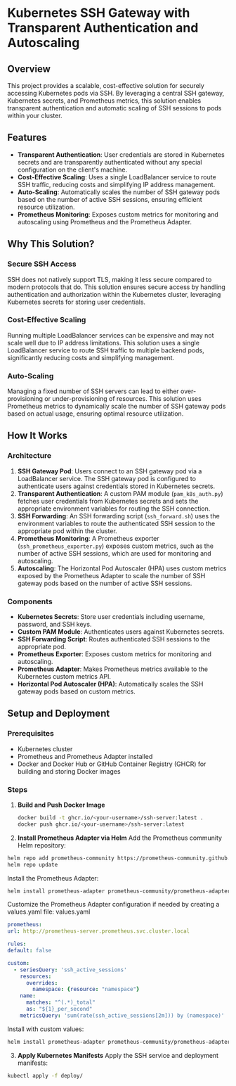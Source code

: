 # Kubernetes SSH Gateway with Transparent Authentication and Autoscaling

## Overview

This project provides a scalable, cost-effective solution for securely accessing Kubernetes pods via SSH. By leveraging a central SSH gateway, Kubernetes secrets, and Prometheus metrics, this solution enables transparent authentication and automatic scaling of SSH sessions to pods within your cluster.

## Features

- **Transparent Authentication**: User credentials are stored in Kubernetes secrets and are transparently authenticated without any special configuration on the client's machine.
- **Cost-Effective Scaling**: Uses a single LoadBalancer service to route SSH traffic, reducing costs and simplifying IP address management.
- **Auto-Scaling**: Automatically scales the number of SSH gateway pods based on the number of active SSH sessions, ensuring efficient resource utilization.
- **Prometheus Monitoring**: Exposes custom metrics for monitoring and autoscaling using Prometheus and the Prometheus Adapter.

## Why This Solution?

### Secure SSH Access

SSH does not natively support TLS, making it less secure compared to modern protocols that do. This solution ensures secure access by handling authentication and authorization within the Kubernetes cluster, leveraging Kubernetes secrets for storing user credentials.

### Cost-Effective Scaling

Running multiple LoadBalancer services can be expensive and may not scale well due to IP address limitations. This solution uses a single LoadBalancer service to route SSH traffic to multiple backend pods, significantly reducing costs and simplifying management.

### Auto-Scaling

Managing a fixed number of SSH servers can lead to either over-provisioning or under-provisioning of resources. This solution uses Prometheus metrics to dynamically scale the number of SSH gateway pods based on actual usage, ensuring optimal resource utilization.

## How It Works

### Architecture

1. **SSH Gateway Pod**: Users connect to an SSH gateway pod via a LoadBalancer service. The SSH gateway pod is configured to authenticate users against credentials stored in Kubernetes secrets.
2. **Transparent Authentication**: A custom PAM module (`pam_k8s_auth.py`) fetches user credentials from Kubernetes secrets and sets the appropriate environment variables for routing the SSH connection.
3. **SSH Forwarding**: An SSH forwarding script (`ssh_forward.sh`) uses the environment variables to route the authenticated SSH session to the appropriate pod within the cluster.
4. **Prometheus Monitoring**: A Prometheus exporter (`ssh_prometheus_exporter.py`) exposes custom metrics, such as the number of active SSH sessions, which are used for monitoring and autoscaling.
5. **Autoscaling**: The Horizontal Pod Autoscaler (HPA) uses custom metrics exposed by the Prometheus Adapter to scale the number of SSH gateway pods based on the number of active SSH sessions.

### Components

- **Kubernetes Secrets**: Store user credentials including username, password, and SSH keys.
- **Custom PAM Module**: Authenticates users against Kubernetes secrets.
- **SSH Forwarding Script**: Routes authenticated SSH sessions to the appropriate pod.
- **Prometheus Exporter**: Exposes custom metrics for monitoring and autoscaling.
- **Prometheus Adapter**: Makes Prometheus metrics available to the Kubernetes custom metrics API.
- **Horizontal Pod Autoscaler (HPA)**: Automatically scales the SSH gateway pods based on custom metrics.

## Setup and Deployment

### Prerequisites

- Kubernetes cluster
- Prometheus and Prometheus Adapter installed
- Docker and Docker Hub or GitHub Container Registry (GHCR) for building and storing Docker images

### Steps

1. **Build and Push Docker Image**

   ```sh
   docker build -t ghcr.io/<your-username>/ssh-server:latest .
   docker push ghcr.io/<your-username>/ssh-server:latest
   ```

2. **Install Prometheus Adapter via Helm**
  Add the Prometheus community Helm repository:

  ```sh
  helm repo add prometheus-community https://prometheus-community.github.io/helm-charts
  helm repo update
  ```

  Install the Prometheus Adapter:

  ```sh
  helm install prometheus-adapter prometheus-community/prometheus-adapter --namespace custom-metrics --create-namespace
  ```

  Customize the Prometheus Adapter configuration if needed by creating a values.yaml file:
  values.yaml

  ```yaml
  prometheus:
  url: http://prometheus-server.prometheus.svc.cluster.local

rules:
  default: false

  custom:
    - seriesQuery: 'ssh_active_sessions'
      resources:
        overrides:
          namespace: {resource: "namespace"}
      name:
        matches: "^(.*)_total"
        as: "${1}_per_second"
      metricsQuery: 'sum(rate(ssh_active_sessions[2m])) by (namespace)'
  ```

  Install with custom values:

  ```sh
  helm install prometheus-adapter prometheus-community/prometheus-adapter --namespace custom-metrics --create-namespace -f values.yaml
  ```

3. **Apply Kubernetes Manifests**
  Apply the SSH service and deployment manifests:

  ```sh
  kubectl apply -f deploy/
  ```
